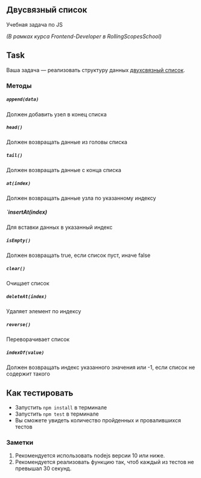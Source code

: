 ## Двусвязный список

Учебная задача по JS

*(В рамках курса Frontend-Developer в RollingScopesSchool)*

## Task
Ваша задача — реализовать структуру данных [двухсвязный список](https://en.wikipedia.org/wiki/Double_linked_list).

### Методы
##### `append(data)`
Должен добавить узел в конец списка

##### `head()`
Должен возвращать данные из головы списка

##### `tail()`
Должен возвращать данные с конца списка

##### `at(index)`
Должен возвращать данные узла по указанному индексу

##### `insertAt(index)
Для вставки данных в указанный индекс

##### `isEmpty()`
Должен возвращать true, если список пуст, иначе false

##### `clear()`
Очищает список

##### `deleteAt(index)`
Удаляет элемент по индексу

##### `reverse()`
Переворачивает список

##### `indexOf(value)`
Должен возвращать индекс указанного значения или -1, если список не содержит такого

## Как тестировать

- Запустить `npm install` в терминале
- Запустить `npm test` в терминале
- Вы сможете увидеть количество пройденных и провалившихся тестов

### Заметки
1. Рекомендуется использовать nodejs версии 10 или ниже.
2. Рекомендуется реализовать функцию так, чтоб каждый из тестов не превышал 30 секунд.
